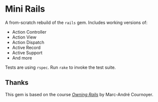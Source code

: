 # Mini Rails
A from-scratch rebuild of the `rails` gem. Includes working versions of:

- Action Controller
- Action View
- Action Dispatch
- Active Record
- Active Support
- And more

Tests are using `rspec`. Run `rake` to invoke the test suite.

## Thanks

This gem is based on the course [_Owning Rails_](http://owningrails.com) by
Marc-André Cournoyer.
